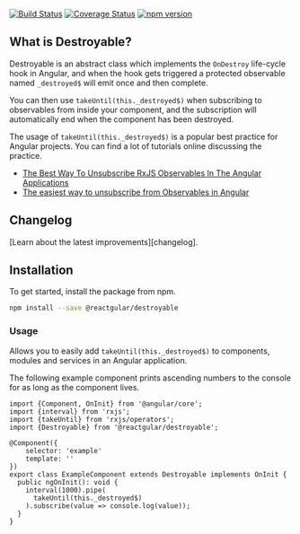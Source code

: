 [![Build Status](https://travis-ci.org/reactgular/destroyable.svg?branch=develop)](https://travis-ci.org/reactgular/destroyable)
[![Coverage Status](https://coveralls.io/repos/github/reactgular/destroyable/badge.svg?branch=develop)](https://coveralls.io/github/reactgular/destroyable?branch=develop)
[![npm version](https://badge.fury.io/js/%40reactgular%2Fdestroyable.svg)](https://badge.fury.io/js/%40reactgular%2Fdestroyable)

## What is Destroyable?

Destroyable is an abstract class which implements the `OnDestroy` life-cycle hook in Angular, and when the hook gets triggered a protected observable 
named `_destroyed$` will emit once and then complete.

You can then use `takeUntil(this._destroyed$)` when subscribing to observables from inside your component, and the subscription will automatically
end when the component has been destroyed.

The usage of `takeUntil(this._destroyed$)` is a popular best practice for Angular projects. You can find a lot of tutorials online discussing the practice.

- [The Best Way To Unsubscribe RxJS Observables In The Angular Applications](https://blog.angularindepth.com/the-best-way-to-unsubscribe-rxjs-observable-in-the-angular-applications-d8f9aa42f6a0)
- [The easiest way to unsubscribe from Observables in Angular](https://medium.com/thecodecampus-knowledge/the-easiest-way-to-unsubscribe-from-observables-in-angular-5abde80a5ae3)

## Changelog

[Learn about the latest improvements][changelog].

## Installation

To get started, install the package from npm.

```bash
npm install --save @reactgular/destroyable
```

### Usage

Allows you to easily add `takeUntil(this._destroyed$)` to components, modules and services in an Angular application.

The following example component prints ascending numbers to the console for as long as the component lives.

```
import {Component, OnInit} from '@angular/core';
import {interval} from 'rxjs';
import {takeUntil} from 'rxjs/operators';
import {Destroyable} from '@reactgular/destroyable';

@Component({
    selector: 'example'
    template: ''
})
export class ExampleComponent extends Destroyable implements OnInit {
  public ngOnInit(): void {
    interval(1000).pipe(
      takeUntil(this._destroyed$)
    ).subscribe(value => console.log(value));
  }
}
```

